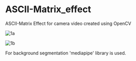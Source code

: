 # ASCII-Matrix_effect
ASCII-Matrix Effect for camera video created using OpenCV

![1a](https://user-images.githubusercontent.com/72137556/168077973-de32dd6a-84ae-49dc-9615-ba69075a2194.png)

![1b](https://user-images.githubusercontent.com/72137556/168077841-6b109cd2-fdd4-44de-a3d1-1f90fdce7550.png)

For background segmentation 'mediapipe' library is used.
